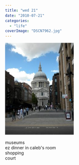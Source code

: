 ```yaml
---
title: "wed 21"
date: "2010-07-21"
categories: 
  - "life"
coverImage: "DSCN7962.jpg"
---
```


[![](images/DSCN7962-225x300.jpg)](https://blog.kaleighscruggs.com/wp-content/uploads/2010/07/DSCN7962.jpg)

  
  
museums  
ez dinner in caleb's room  
shopping  
court
